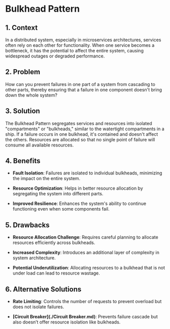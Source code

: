 # Bulkhead Pattern


## 1. Context

In a distributed system, especially in microservices architectures, services often rely on each other for functionality. When one service becomes a bottleneck, it has the potential to affect the entire system, causing widespread outages or degraded performance.


## 2. Problem

How can you prevent failures in one part of a system from cascading to other parts, thereby ensuring that a failure in one component doesn't bring down the whole system?


## 3. Solution

The Bulkhead Pattern segregates services and resources into isolated "compartments" or "bulkheads," similar to the watertight compartments in a ship. If a failure occurs in one bulkhead, it's contained and doesn't affect the others. Resources are allocated so that no single point of failure will consume all available resources.


## 4. Benefits

- **Fault Isolation**: Failures are isolated to individual bulkheads, minimizing the impact on the entire system.

- **Resource Optimization**: Helps in better resource allocation by segregating the system into different parts.

- **Improved Resilience**: Enhances the system's ability to continue functioning even when some components fail.


## 5. Drawbacks

- **Resource Allocation Challenge**: Requires careful planning to allocate resources efficiently across bulkheads.

- **Increased Complexity**: Introduces an additional layer of complexity in system architecture.

- **Potential Underutilization**: Allocating resources to a bulkhead that is not under load can lead to resource wastage.


## 6. Alternative Solutions

- **Rate Limiting**: Controls the number of requests to prevent overload but does not isolate failures.

- **[Circuit Breaker](./Circuit Breaker.md)**: Prevents failure cascade but also doesn’t offer resource isolation like bulkheads.
